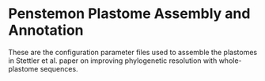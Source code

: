 # Penstemon Plastome Assembly and Annotation

These are the configuration parameter files used to assemble the plastomes in Stettler et al. paper on improving phylogenetic resolution with whole-plastome sequences.

